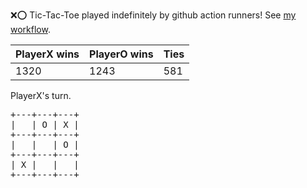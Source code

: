 :x::o: Tic-Tac-Toe played indefinitely by github action runners! See [my workflow](.github/workflows/play.yaml).

|PlayerX wins|PlayerO wins|Ties|
|-|-|-|
|1320|1243|581|

PlayerX's turn.

<pre>
+---+---+---+
|   | O | X |
+---+---+---+
|   |   | O |
+---+---+---+
| X |   |   |
+---+---+---+
</pre>